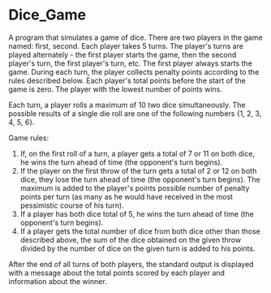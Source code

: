 # Dice_Game

A program that simulates a game of dice. There are two players in the game named: first, second. Each player takes 5 turns. 
The player's turns are played alternately - the first player starts the game, then the second player's turn, the first player's turn, etc. 
The first player always starts the game. During each turn, the player collects penalty points according to the rules described below. 
Each player's total points before the start of the game is zero. The player with the lowest number of points wins.

Each turn, a player rolls a maximum of 10 two dice simultaneously. The possible results of a single die roll are one of the following numbers {1, 2, 3, 4, 5, 6}.

Game rules:
1. If, on the first roll of a turn, a player gets a total of 7 or 11 on both dice, he wins the turn ahead of time (the opponent's turn begins).
2. If the player on the first throw of the turn gets a total of 2 or 12 on both dice, they lose the turn ahead of time (the opponent's turn begins). 
    The maximum is added to the player's points possible number of penalty points per turn (as many as he would have received in the most pessimistic course of his turn).
3. If a player has both dice total of 5, he wins the turn ahead of time (the opponent's turn begins).
4. If a player gets the total number of dice from both dice other than those described above, 
    the sum of the dice obtained on the given throw divided by the number of dice on the given turn is added to his points.

After the end of all turns of both players, the standard output is displayed with a message about the total points scored by each player and information about the winner.
